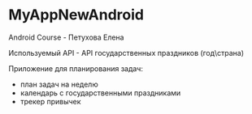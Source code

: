 # MyAppNewAndroid

Android Course - Петухова Елена

Используемый API - API государственных праздников (год\страна)

Приложение для планирования задач:
- план задач на неделю
- календарь с государственными праздниками
- трекер привычек





